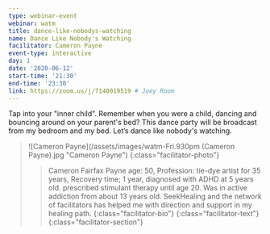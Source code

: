 ```yaml
---
type: webinar-event
webinar: watm
title: dance-like-nobodys-watching
name: Dance Like Nobody's Watching
facilitator: Cameron Payne
event-type: interactive
day: 1
date: '2020-06-12'
start-time: '21:30'
end-time: '23:30'
link: https://zoom.us/j/7140019519 # Joey Room
---
```


Tap into your "inner child". Remember when you were a child, dancing and bouncing around on your parent's bed? This dance party will be broadcast from my bedroom and my bed. Let’s dance like nobody's watching.

> ![Cameron Payne](/assets/images/watm-Fri.930pm (Cameron Payne).jpg "Cameron Payne")
> {:class="facilitator-photo"}
>
> > Cameron Fairfax Payne age: 50, Profession: tie-dye artist for 35 years, Recovery time; 1 year, diagnosed with ADHD at 5 years old. prescribed stimulant therapy until age 20. Was in active addiction from about 13 years old. SeekHealing and the network of facilitators has helped me with direction and support in my healing path.
> > {:class="facilitator-bio"}
> {:class="facilitator-text"}
{:class="facilitator-section"}
